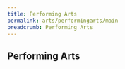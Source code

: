 ```yaml
---
title: Performing Arts
permalink: arts/performingarts/main
breadcrumb: Performing Arts
---
```


## **Performing Arts**